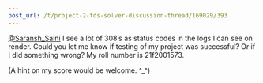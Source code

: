 ```yaml
---
post_url: /t/project-2-tds-solver-discussion-thread/169029/393
---
```

[@Saransh\_Saini](/u/saransh_saini) I see a lot of 308’s as status codes in the logs I can see on render. Could you let me know if testing of my project was successful? Or if I did something wrong? My roll number is 21f2001573.

(A hint on my score would be welcome. ^\_^)
